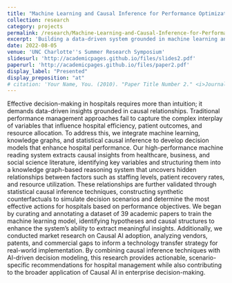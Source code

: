 ```yaml
---
title: "Machine Learning and Causal Inference for Performance Optimization in Hospital Management"
collection: research
category: projects
permalink: /research/Machine-Learning-and-Causal-Inference-for-Performance-Optimization-in-Hospital-Management
excerpt: 'Building a data-driven system grounded in machine learning and causal inference for hospital performance management.'
date: 2022-08-05
venue: 'UNC Charlotte''s Summer Research Symposium'
slidesurl: 'http://academicpages.github.io/files/slides2.pdf'
paperurl: 'http://academicpages.github.io/files/paper2.pdf'
display_label: "Presented"
display_preposition: "at"
# citation: 'Your Name, You. (2010). "Paper Title Number 2." <i>Journal 1</i>. 1(2).'
---
```


Effective decision-making in hospitals requires more than intuition; it demands data-driven insights grounded in causal relationships. Traditional performance management approaches fail to capture the complex interplay of variables that influence hospital efficiency, patient outcomes, and resource allocation. To address this, we integrate machine learning, knowledge graphs, and statistical causal inference to develop decision models that enhance hospital performance. Our high-performance machine reading system extracts causal insights from healthcare, business, and social science literature, identifying key variables and structuring them into a knowledge graph-based reasoning system that uncovers hidden relationships between factors such as staffing levels, patient recovery rates, and resource utilization. These relationships are further validated through statistical causal inference techniques, constructing synthetic counterfactuals to simulate decision scenarios and determine the most effective actions for hospitals based on performance objectives. We began by curating and annotating a dataset of 39 academic papers to train the machine learning model, identifying hypotheses and causal structures to enhance the system’s ability to extract meaningful insights. Additionally, we conducted market research on Causal AI adoption, analyzing vendors, patents, and commercial gaps to inform a technology transfer strategy for real-world implementation. By combining causal inference techniques with AI-driven decision modeling, this research provides actionable, scenario-specific recommendations for hospital management while also contributing to the broader application of Causal AI in enterprise decision-making.
